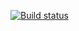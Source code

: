[![Build status](https://ci.appveyor.com/api/projects/status/6wd8wjwjedmcioln/branch/master?svg=true)](https://ci.appveyor.com/project/lap-Dmitry/test-ci-4-1/branch/master)